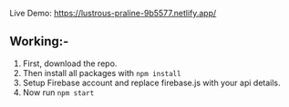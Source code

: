 Live Demo: https://lustrous-praline-9b5577.netlify.app/

## Working:-
1. First, download the repo.
2. Then install all packages with `npm install`
3. Setup Firebase account and replace firebase.js with your api details.
4. Now run `npm start`
